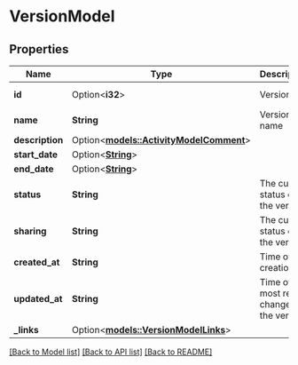 # VersionModel

## Properties

Name | Type | Description | Notes
------------ | ------------- | ------------- | -------------
**id** | Option<**i32**> | Version id | [optional][readonly]
**name** | **String** | Version name | 
**description** | Option<[**models::ActivityModelComment**](ActivityModel_comment.md)> |  | [optional]
**start_date** | Option<[**String**](string.md)> |  | [optional]
**end_date** | Option<[**String**](string.md)> |  | [optional]
**status** | **String** | The current status of the version | 
**sharing** | **String** | The current status of the version | 
**created_at** | **String** | Time of creation | [readonly]
**updated_at** | **String** | Time of the most recent change to the version | [readonly]
**_links** | Option<[**models::VersionModelLinks**](VersionModel__links.md)> |  | [optional]

[[Back to Model list]](../README.md#documentation-for-models) [[Back to API list]](../README.md#documentation-for-api-endpoints) [[Back to README]](../README.md)


